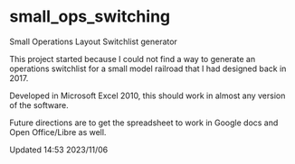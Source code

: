 # small_ops_switching
Small Operations Layout Switchlist generator

This project started because I could not find a way to generate an operations switchlist for a small model railroad that I had designed back in 2017.

Developed in Microsoft Excel 2010, this should work in almost any version of the software.

Future directions are to get the spreadsheet to work in Google docs and Open Office/Libre as well.

Updated 14:53 2023/11/06
